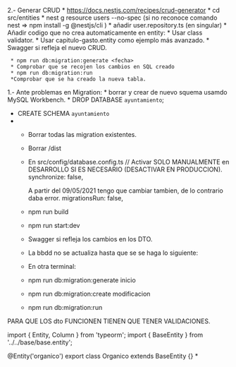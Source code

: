 
2.- Generar CRUD
     * https://docs.nestjs.com/recipes/crud-generator
     * cd src/entities
     * nest g resource users --no-spec  (si no reconoce comando nest => npm install -g @nestjs/cli  )
     * añadir user.repository.ts (en singular)
     * Añadir codigo que no crea automaticamente en entity:
     * Usar class validator.
     * Usar capitulo-gasto.entity como ejemplo más avanzado.
     * Swagger si refleja el nuevo CRUD.

     * npm run db:migration:generate <fecha>
     * Comprobar que se recojen los cambios en SQL creado
     * npm run db:migration:run  
     *Comprobar que se ha creado la nueva tabla.

     





1.- Ante problemas en Migration:
     * borrar y crear de nuevo squema usamdo MySQL Workbench.
     * DROP DATABASE `ayuntamiento`;
   * CREATE SCHEMA `ayuntamiento`
   * 
     * Borrar todas las migration existentes.
     * Borrar /dist
     * En src/config/database.config.ts
       // Activar SOLO MANUALMENTE en DESARROLLO SI ES NECESARIO (DESACTIVAR EN PRODUCCION).
          synchronize: false,

       A partir del 09/05/2021 tengo que  cambiar tambien, de lo contrario daba error.
        migrationsRun: false,   

     * npm run build
     * npm run start:dev
     * Swagger si refleja los cambios en los DTO.
     * La bbdd no se actualiza hasta que se se haga lo siguiente:
     * En otra terminal:
     * npm run db:migration:generate inicio
     * npm run db:migration:create modificacion
     * npm run db:migration:run  

PARA QUE LOS dto FUNCIONEN TIENEN QUE TENER VALIDACIONES.



import { Entity, Column } from 'typeorm';
import { BaseEntity } from '../../base/base.entity';

@Entity('organico')
export class Organico extends BaseEntity {}
     * 